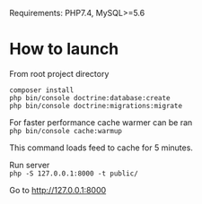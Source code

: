 Requirements: PHP7.4, MySQL>=5.6

# How to launch
From root project directory  

``composer install``  
``php bin/console doctrine:database:create``  
``php bin/console doctrine:migrations:migrate``  

For faster performance cache warmer can be ran  
``php bin/console cache:warmup``  

This command loads feed to cache for 5 minutes.

Run server  
``php -S 127.0.0.1:8000 -t public/``  

Go to http://127.0.0.1:8000
